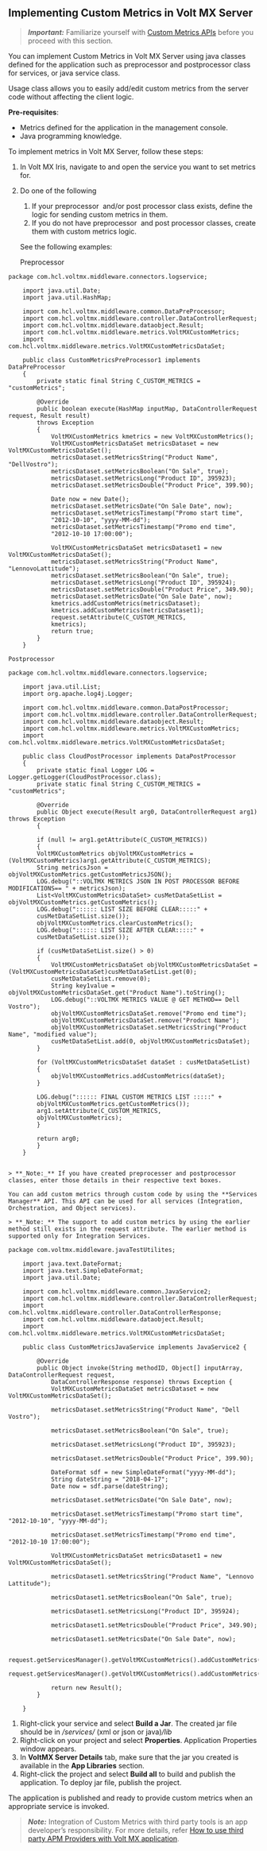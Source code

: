                             



Implementing Custom Metrics in Volt MX Server
---------------------------------------------

> **_Important:_** Familiarize yourself with [Custom Metrics APIs](CustomMetricsAPIs.md) before you proceed with this section.

You can implement Custom Metrics in Volt MX Server using java classes defined for the application such as preprocessor and postprocessor class for services, or java service class.

Usage class allows you to easily add/edit custom metrics from the server code without affecting the client logic.

**Pre-requisites**:

*   Metrics defined for the application in the management console.
*   Java programming knowledge.
    

To implement metrics in Volt MX Server, follow these steps:

1.  In Volt MX Iris, navigate to and open the service you want to set metrics for.
2.  Do one of the following
    
    1.  If your preprocessor  and/or post processor class exists, define the logic for sending custom metrics in them.
    2.  If you do not have preprocessor  and post processor classes, create them with custom metrics logic.
    
    See the following examples:  
    
    Preprocessor
    
```
package com.hcl.voltmx.middleware.connectors.logservice;
    
    import java.util.Date;
    import java.util.HashMap;
    
    import com.hcl.voltmx.middleware.common.DataPreProcessor;
    import com.hcl.voltmx.middleware.controller.DataControllerRequest;
    import com.hcl.voltmx.middleware.dataobject.Result;
    import com.hcl.voltmx.middleware.metrics.VoltMXCustomMetrics;
    import com.hcl.voltmx.middleware.metrics.VoltMXCustomMetricsDataSet;
    
    public class CustomMetricsPreProcessor1 implements DataPreProcessor
    {
    	private static final String C_CUSTOM_METRICS = "customMetrics";
    
    	@Override
    	public boolean execute(HashMap inputMap, DataControllerRequest request, Result result)
    	throws Exception
    	{
    		VoltMXCustomMetrics kmetrics = new VoltMXCustomMetrics();
    		VoltMXCustomMetricsDataSet metricsDataset = new VoltMXCustomMetricsDataSet();
    		metricsDataset.setMetricsString("Product Name", "DellVostro");
    		metricsDataset.setMetricsBoolean("On Sale", true);
    		metricsDataset.setMetricsLong("Product ID", 395923);
    		metricsDataset.setMetricsDouble("Product Price", 399.90);
    		
    		Date now = new Date();
    		metricsDataset.setMetricsDate("On Sale Date", now);
    		metricsDataset.setMetricsTimestamp("Promo start time",
    		"2012-10-10", "yyyy-MM-dd");
    		metricsDataset.setMetricsTimestamp("Promo end time",
    		"2012-10-10 17:00:00");
    		
    		VoltMXCustomMetricsDataSet metricsDataset1 = new VoltMXCustomMetricsDataSet();
    		metricsDataset.setMetricsString("Product Name", "LennovoLattitude");
    		metricsDataset.setMetricsBoolean("On Sale", true);
    		metricsDataset.setMetricsLong("Product ID", 395924);
    		metricsDataset.setMetricsDouble("Product Price", 349.90);
    		metricsDataset.setMetricsDate("On Sale Date", now);
    		kmetrics.addCustomMetrics(metricsDataset);
    		kmetrics.addCustomMetrics(metricsDataset1);
    		request.setAttribute(C_CUSTOM_METRICS,
    		kmetrics);
    		return true;
    	}
    }
```
    
    Postprocessor
    
```
package com.hcl.voltmx.middleware.connectors.logservice;
    
    import java.util.List;
    import org.apache.log4j.Logger;
    
    import com.hcl.voltmx.middleware.common.DataPostProcessor;
    import com.hcl.voltmx.middleware.controller.DataControllerRequest;
    import com.hcl.voltmx.middleware.dataobject.Result;
    import com.hcl.voltmx.middleware.metrics.VoltMXCustomMetrics;
    import com.hcl.voltmx.middleware.metrics.VoltMXCustomMetricsDataSet;
    
    public class CloudPostProcessor implements DataPostProcessor
    {
    	private static final Logger LOG = Logger.getLogger(CloudPostProcessor.class);
    	private static final String C_CUSTOM_METRICS = "customMetrics";
    
    	@Override
    	public Object execute(Result arg0, DataControllerRequest arg1) throws Exception
    	{
    	
    	if (null != arg1.getAttribute(C_CUSTOM_METRICS))
    	{
    	VoltMXCustomMetrics objVoltMXCustomMetrics = (VoltMXCustomMetrics)arg1.getAttribute(C_CUSTOM_METRICS);
    	String metricsJson = objVoltMXCustomMetrics.getCustomMetricsJSON();
    	LOG.debug("::VOLTMX METRICS JSON IN POST PROCESSOR BEFORE MODIFICATIONS== " + metricsJson);
    	List<VoltMXCustomMetricsDataSet> cusMetDataSetList = objVoltMXCustomMetrics.getCustomMetrics();
    	LOG.debug(":::::: LIST SIZE BEFORE CLEAR:::::" +
    	cusMetDataSetList.size());
    	objVoltMXCustomMetrics.clearCustomMetrics();
    	LOG.debug(":::::: LIST SIZE AFTER CLEAR:::::" +
    	cusMetDataSetList.size());
    	
    	if (cusMetDataSetList.size() > 0)
    	{
    		VoltMXCustomMetricsDataSet objVoltMXCustomMetricsDataSet = (VoltMXCustomMetricsDataSet)cusMetDataSetList.get(0);
    		cusMetDataSetList.remove(0);
    		String key1value = objVoltMXCustomMetricsDataSet.get("Product Name").toString();
    		LOG.debug("::VOLTMX METRICS VALUE @ GET METHOD== Dell Vostro");
    		objVoltMXCustomMetricsDataSet.remove("Promo end time");
    		objVoltMXCustomMetricsDataSet.remove("Product Name");
    		objVoltMXCustomMetricsDataSet.setMetricsString("Product Name", "modified value");
    		cusMetDataSetList.add(0, objVoltMXCustomMetricsDataSet);
    	}
    	
    	for (VoltMXCustomMetricsDataSet dataSet : cusMetDataSetList)
    	{
    		objVoltMXCustomMetrics.addCustomMetrics(dataSet);
    	}
    
    	LOG.debug(":::::: FINAL CUSTOM METRICS LIST :::::" +
    	objVoltMXCustomMetrics.getCustomMetrics());
    	arg1.setAttribute(C_CUSTOM_METRICS,
    	objVoltMXCustomMetrics);
    	}
    
    	return arg0;
    	}
    }
    
```
    
    > **_Note:_** If you have created preprocesser and postprocessor classes, enter those details in their respective text boxes.
    
    You can add custom metrics through custom code by using the **Services Manager** API. This API can be used for all services (Integration, Orchestration, and Object services).
    
    > **_Note:_** The support to add custom metrics by using the earlier method still exists in the request attribute. The earlier method is supported only for Integration Services.
    
```
package com.voltmx.middleware.javaTestUtilites;
    
    import java.text.DateFormat;
    import java.text.SimpleDateFormat;
    import java.util.Date;
    
    import com.hcl.voltmx.middleware.common.JavaService2;
    import com.hcl.voltmx.middleware.controller.DataControllerRequest;
    import com.hcl.voltmx.middleware.controller.DataControllerResponse;
    import com.hcl.voltmx.middleware.dataobject.Result;
    import com.hcl.voltmx.middleware.metrics.VoltMXCustomMetricsDataSet;
    
    public class CustomMetricsJavaService implements JavaService2 {
    
        @Override
        public Object invoke(String methodID, Object[] inputArray, DataControllerRequest request,
            DataControllerResponse response) throws Exception {
            VoltMXCustomMetricsDataSet metricsDataset = new VoltMXCustomMetricsDataSet();
    
            metricsDataset.setMetricsString("Product Name", "Dell Vostro");
    
            metricsDataset.setMetricsBoolean("On Sale", true);
    
            metricsDataset.setMetricsLong("Product ID", 395923);
    
            metricsDataset.setMetricsDouble("Product Price", 399.90);
    
            DateFormat sdf = new SimpleDateFormat("yyyy-MM-dd");
            String dateString = "2018-04-17";
            Date now = sdf.parse(dateString);
    
            metricsDataset.setMetricsDate("On Sale Date", now);
    
            metricsDataset.setMetricsTimestamp("Promo start time", "2012-10-10", "yyyy-MM-dd");
    
            metricsDataset.setMetricsTimestamp("Promo end time", "2012-10-10 17:00:00");
    
            VoltMXCustomMetricsDataSet metricsDataset1 = new VoltMXCustomMetricsDataSet();
    
            metricsDataset1.setMetricsString("Product Name", "Lennovo Lattitude");
    
            metricsDataset1.setMetricsBoolean("On Sale", true);
    
            metricsDataset1.setMetricsLong("Product ID", 395924);
    
            metricsDataset1.setMetricsDouble("Product Price", 349.90);
    
            metricsDataset1.setMetricsDate("On Sale Date", now);
    
            request.getServicesManager().getVoltMXCustomMetrics().addCustomMetrics(metricsDataset1);
            request.getServicesManager().getVoltMXCustomMetrics().addCustomMetrics(metricsDataset);
    
            return new Result();
        }
    
    }
```

1.  Right-click your service and select **Build a Jar**. The created jar file should be in _/services/ <your service>_ (xml or json or java)_/lib_
2.  Right-click on your project and select **Properties**. Application Properties window appears.
3.  In **VoltMX Server Details** tab, make sure that the jar you created is available in the **App Libraries** section.
4.  Right-click the project and select **Build all** to build and publish the application. To deploy jar file, publish the project.

The application is published and ready to provide custom metrics when an appropriate service is invoked.

> **_Note:_** Integration of Custom Metrics with third party tools is an app developer’s responsibility. For more details, refer [How to use third party APM Providers with Volt MX application](../../../Foundry/VoltMX_Analytics_Cloud_FAQs/Content/VoltMX_Analytics_Cloud_FAQs.md).
